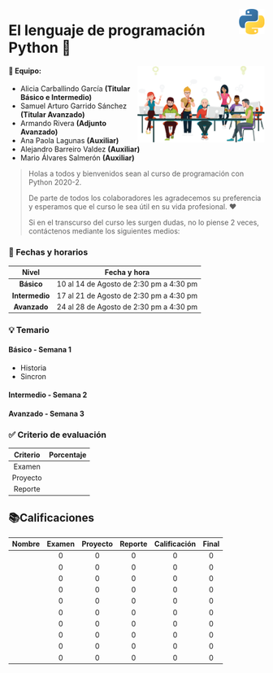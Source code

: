 <p>
  <img src="img/featured.png" align = "right"  width="50" height="50" />
</p>

# El lenguaje de programación Python 🐍

<p>
  <img src="img/pngwing.png" align = "right"  width="250" height="150"/>
</p>

#### 🚀 Equipo:

- Alicia Carballindo García **(Titular Básico e Intermedio)**
- Samuel Arturo Garrido Sánchez **(Titular Avanzado)**
- Armando Rivera **(Adjunto Avanzado)**
- Ana Paola Lagunas **(Auxiliar)**
- Alejandro Barreiro Valdez **(Auxiliar)**
- Mario Álvares Salmerón **(Auxiliar)**



> Holas a todos y bienvenidos sean al curso de programación con Python 2020-2. 
> 
> De parte de todos los colaboradores les agradecemos su preferencia y esperamos que el curso le sea útil en su vida profesional. ❤️
> 
> Si en el transcurso del curso les surgen dudas, no lo piense 2 veces, contáctenos mediante los siguientes medios:




### 📅 Fechas y horarios

|    **Nivel**    |            Fecha y hora                |
|:---------------:|:--------------------------------------:|
|   **Básico**    | 10 al 14 de Agosto de 2:30 pm a 4:30 pm|
|  **Intermedio** | 17 al 21 de Agosto de 2:30 pm a 4:30 pm|
|   **Avanzado**  | 24 al 28 de Agosto de 2:30 pm a 4:30 pm|


### 💡 Temario
#### Básico - Semana 1

- Historia
- Sincron


#### Intermedio - Semana 2



#### Avanzado - Semana 3



### ✅ Criterio de evaluación 

|  Criterio   | Porcentaje |
|:----------: |:----------:|
|   Examen    |      |
|  Proyecto   |      |
|   Reporte   |      |


## 📚Calificaciones


|  Nombre   | Examen|  Proyecto  | Reporte |Calificación|Final|
|:----------: |:----------:|:-------: |:-------:|:-------:|:-------:|
|| 0 | 0 | 0 | 0 | 0
|| 0 | 0 | 0 | 0 | 0
|| 0 | 0 | 0 | 0 | 0
|| 0 | 0 | 0 | 0 | 0
|| 0 | 0 | 0 | 0 | 0
|| 0 | 0 | 0 | 0 | 0
|| 0 | 0 | 0 | 0 | 0
|| 0 | 0 | 0 | 0 | 0
|| 0 | 0 | 0 | 0 | 0
|| 0 | 0 | 0 | 0 | 0



